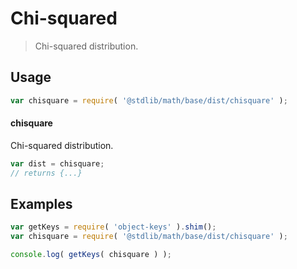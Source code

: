 # Chi-squared

> Chi-squared distribution.

<section class="usage">

## Usage

```javascript
var chisquare = require( '@stdlib/math/base/dist/chisquare' );
```

#### chisquare

Chi-squared distribution.

```javascript
var dist = chisquare;
// returns {...}
```

</section>

<!-- /.usage -->

<section class="examples">

## Examples

<!-- TODO: better examples -->

```javascript
var getKeys = require( 'object-keys' ).shim();
var chisquare = require( '@stdlib/math/base/dist/chisquare' );

console.log( getKeys( chisquare ) );
```

</section>

<!-- /.examples -->

<section class="links">

</section>

<!-- /.links -->
